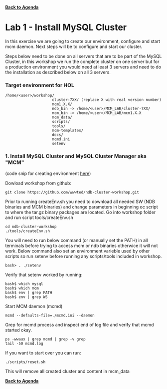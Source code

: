 **[Back to Agenda](./../README.md)**

# Lab 1 - Install MySQL Cluster

In this exercise we are going to create our environment, configure and start mcm daemon. Next steps will be to configure and start our cluster.

Steps below need to be done on all servers that are to be part of the MySQL Cluster, in this workshop we run the complete cluster on one server but for a production environment you would need at least 3 servers and need to do the installation as described below on all 3 servers.

### Target environment for HOL
```
/home/<user>/workshop/
                     cluster-7XX/ (replace X with real version number)
                     mcm1.X.X/
                     ndb_bin -> /home/<user>/MCM_LAB/cluster-7XX/
                     mcm_bin -> /home/<user>/MCM_LAB/mcm1.X.X
                     mcm_data/
                     scripts/
                     tools/
                     mcm-templates/
                     docs/
                     mcmd.ini
                     setenv
```

### 1. Install MySQL Cluster and MySQL Cluster Manager aka "MCM"
(code snip for creating environment [here](https://gist.github.com/wwwted/62406be3a6863d28534e1dbf3249b396))

Dowload workshop from github:
```
git clone https://github.com/wwwted/ndb-cluster-workshop.git
```
Prior to running createEnv.sh you need to download all needed SW (NDB binaries and MCM binaries) and change parameters in beginning oc script to where the tar.gz binary packages are located.
Go into workshop folder and run script tools/createEnv.sh
```
cd ndb-cluster-workshop
./tools/createEnv.sh
```
You will need to run below command (or manually set the PATH) in all terminals before trying to access mcm or ndb binaries otherwice it will not work. Below command also set an environment varieble used by other scripts so run setenv before running any scripts/tools included in workshop.
```
bash> . ./setenv
```

Verify that setenv worked by running:
```
bash$ which mysql
bash$ which mcm
bash$ env | grep PATH
bash$ env | grep WS
```

Start MCM daemon (mcmd)
```
mcmd --defaults-file=./mcmd.ini --daemon
```

Grep for mcmd process and inspect end of log file and verify that mcmd started okay.
```
ps -wwaux | grep mcmd | grep -v grep
tail -50 mcmd.log
```

If you want to start over you can run:
```
./scripts/reset.sh
```
This will remove all created cluster and content in mcm_data

**[Back to Agenda](./../README.md)**
